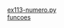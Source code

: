 #  
<a href='https://gabrielryanft.github.io/learning/cursoemvideo/python/exerciciospython/aula23 funcoes locais/ex113/ex113-numero.py' target='_blank' rel='next'>ex113-numero.py</a><br/>
<a href='https://gabrielryanft.github.io/learning/cursoemvideo/python/exerciciospython/aula23 funcoes locais/ex113/funcoes/' target='_blank' rel='next'>funcoes</a><br/>
